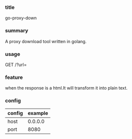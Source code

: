 ### title
go-proxy-down
### summary
A proxy download tool written in golang.
### usage
GET /?url=<your download url>
### feature
when the response is a html.It will transform it into plain text.
### config
|config|example|
|-|-|
|host|0.0.0.0|
|port|8080|